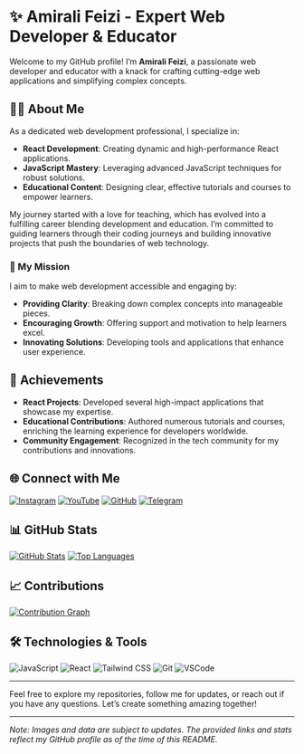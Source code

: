 # ✨ Amirali Feizi - Expert Web Developer & Educator

Welcome to my GitHub profile! I’m **Amirali Feizi**, a passionate web developer and educator with a knack for crafting cutting-edge web applications and simplifying complex concepts.

## 🧑‍💻 About Me

As a dedicated web development professional, I specialize in:

- **React Development**: Creating dynamic and high-performance React applications.
- **JavaScript Mastery**: Leveraging advanced JavaScript techniques for robust solutions.
- **Educational Content**: Designing clear, effective tutorials and courses to empower learners.

My journey started with a love for teaching, which has evolved into a fulfilling career blending development and education. I’m committed to guiding learners through their coding journeys and building innovative projects that push the boundaries of web technology.

### 🚀 My Mission

I aim to make web development accessible and engaging by:

- **Providing Clarity**: Breaking down complex concepts into manageable pieces.
- **Encouraging Growth**: Offering support and motivation to help learners excel.
- **Innovating Solutions**: Developing tools and applications that enhance user experience.

## 🌟 Achievements

- **React Projects**: Developed several high-impact applications that showcase my expertise.
- **Educational Contributions**: Authored numerous tutorials and courses, enriching the learning experience for developers worldwide.
- **Community Engagement**: Recognized in the tech community for my contributions and innovations.

## 🌐 Connect with Me

[![Instagram](https://img.shields.io/badge/-Instagram-E4405F?style=flat&logo=instagram&logoColor=white)](https://www.instagram.com/frontify.dev/)
[![YouTube](https://img.shields.io/badge/-YouTube-FF0000?style=flat&logo=youtube&logoColor=white)](https://www.youtube.com/@amirali_feizi)
[![GitHub](https://img.shields.io/badge/-GitHub-181717?style=flat&logo=github&logoColor=white)](https://github.com/amirAliFeizi)
[![Telegram](https://img.shields.io/badge/-Telegram-2CA5E0?style=flat&logo=telegram&logoColor=white)](https://t.me/frontify)

## 📊 GitHub Stats

[![GitHub Stats](https://github-readme-stats.vercel.app/api?username=amirAliFeizi&show_icons=true&count_private=true&hide_title=true&theme=onedark)](https://github.com/amirAliFeizi)
[![Top Languages](https://github-readme-stats.vercel.app/api/top-langs/?username=amirAliFeizi&layout=compact&theme=tokyonight)](https://github.com/amirAliFeizi)

## 📈 Contributions

[![Contribution Graph](https://github-readme-streak-stats.herokuapp.com/?user=amirAliFeizi&theme=tokyonight&hide_border=true)](https://github.com/amirAliFeizi)

## 🛠️ Technologies & Tools

![JavaScript](https://img.shields.io/badge/JavaScript-ES6+-f7df1e?style=flat&logo=javascript&logoColor=black)
![React](https://img.shields.io/badge/React-17.0.2-61DAFB?style=flat&logo=react&logoColor=black)
![Tailwind CSS](https://img.shields.io/badge/Tailwind%20CSS-3.0.7-38B2AC?style=flat&logo=tailwindcss&logoColor=white)
![Git](https://img.shields.io/badge/Git-2.32.0-F05032?style=flat&logo=git&logoColor=white)
![VSCode](https://img.shields.io/badge/VSCode-1.60.2-007ACC?style=flat&logo=visual-studio-code&logoColor=white)

---

Feel free to explore my repositories, follow me for updates, or reach out if you have any questions. Let’s create something amazing together!

---

*Note: Images and data are subject to updates. The provided links and stats reflect my GitHub profile as of the time of this README.*
